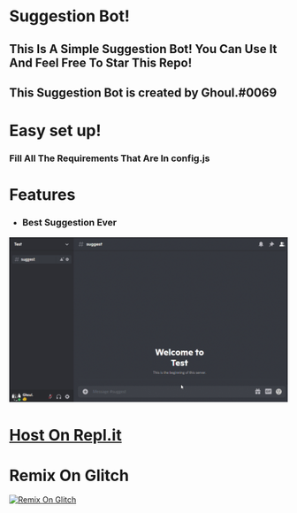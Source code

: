 # Suggestion Bot!



##  This Is A Simple Suggestion Bot! You Can Use It And Feel Free To Star This Repo!

## **This Suggestion Bot is created by Ghoul.#0069**



# Easy set up!


### Fill All The Requirements That Are In config.js

# Features 
- ### Best Suggestion Ever
![Create](suggest.gif)




# [Host On Repl.it](https://repl.it/github/Ascentum/SuggestionBot)
# Remix On Glitch
[![Remix On Glitch](https://cdn.glitch.com/2bdfb3f8-05ef-4035-a06e-2043962a3a13%2Fremix-button.svg?1504724691606)](https://glitch.com/edit/#!/import/github/Ascentum/SuggestionBot)

